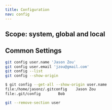 ```yaml
---
title: Configuration
nav: config
---
```



## Scope: system, global and local

## Common Settings

```sh
git config user.name 'Jason Zou'
git config user.email 'jzou@gmail.com'
git config --list
git config --show-origin

$ git config --get-all --show-origin user.name
file:/home/jasonz/.gitconfig    Jason Zou
file:.git/config        Bob

git --remove-section user

```

## 
